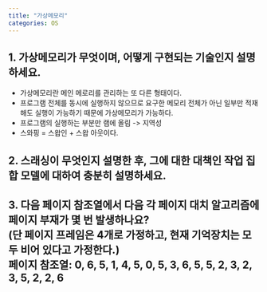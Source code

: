 ```yaml
---
title: "가상메모리"
categories: OS
---
```

## **1. 가상메모리가 무엇이며, 어떻게 구현되는 기술인지 설명하세요.**

 - 가상메모리란 메인 메로리를 관리하는 또 다른 형태이다.
 - 프로그램 전체를 동시에 실행하지 않으므로 요구한 메모리 전체가 아닌 일부만 적재해도 실행이 가능하기 때문에 가상메모리가 가능하다.
 - 프로그램의 실행하는 부분만 램에 올림 -> 지역성
 - 스와핑 = 스왑인 + 스왑 아웃이다.

## **2. 스래싱이 무엇인지 설명한 후, 그에 대한 대책인 작업 집합 모델에 대하여 충분히 설명하세요.**



## **3. 다음 페이지 참조열에서 다음 각 페이지 대치 알고리즘에 페이지 부재가 몇 번 발생하나요?<br/>(단 페이지 프레임은 4개로 가정하고, 현재 기억장치는 모두 비어 있다고 가정한다.)<br/>페이지 참조열: 0, 6, 5, 1, 4, 5, 0, 5, 3, 6, 5, 5, 2, 3, 2, 3, 5, 2, 2, 6**

